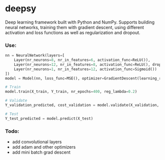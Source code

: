 # deepsy
Deep learning framework built with Python and NumPy. Supports building neural networks, training them with gradient descent, using different activation and loss functions as well as regularization and dropout.
  
### Use:  
```python
nn = NeuralNetwork(layers=[
    Layer(nr_neurons=8, nr_in_features=6, activation_func=ReLU()),
    Layer(nr_neurons=12, nr_in_features=8, activation_func=ReLU(), dropout_rate=0.2),
    Layer(nr_neurons=1, nr_in_features=12, activation_func=Sigmoid())
])
model = Model(nn, loss_func=MSE(), optimizer=GradientDescent(learning_rate=0.2))

# Train
model.train(X_train, Y_train, nr_epochs=400, reg_lambda=0.2)

# Validate
Y_validation_predicted, cost_validation = model.validate(X_validation, Y_validation)

# Test
Y_test_predicted = model.predict(X_test)
```
  
### Todo:
- add convolutional layers
- add adam and other optimizers
- add mini batch grad descent
